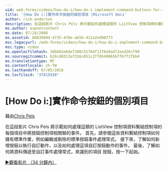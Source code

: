 ```yaml
---
uid: web-forms/videos/how-do-i/how-do-i-implement-command-buttons-for-individual-items
title: '[How Do i:]實作命令按鈕的個別項目 |Microsoft Docs'
author: rick-anderson
description: 在這段影片 Chris Pels 將示範如何處理這類的 ListView 控制項資料繫結控制項的每個項目中將按鈕控制項相關聯的事件。 第一個...
ms.author: aspnetcontent
ms.date: 07/24/2008
ms.assetid: b883989d-4735-478e-ab56-411a2ed98f73
msc.legacyurl: /web-forms/videos/how-do-i/how-do-i-implement-command-buttons-for-individual-items
msc.type: video
ms.openlocfilehash: 3dbb82e6de7100c51764f11f0a9ad72eed26cf99
ms.sourcegitcommit: b28cd0313af316c051c2ff8549865bff67f2fbb4
ms.translationtype: MT
ms.contentlocale: zh-TW
ms.lasthandoff: 07/05/2018
ms.locfileid: "37815930"
---
```

<a name="how-do-i-implement-command-buttons-for-individual-items"></a>[How Do i:]實作命令按鈕的個別項目
====================
藉由[Chris Pels](https://twitter.com/chrispels)

在這段影片 Chris Pels 將示範如何處理這類的 ListView 控制項資料繫結控制項的每個項目中將按鈕控制項相關聯的事件。 首先，請參閱這些資料繫結控制項如何擁有標準作業，例如編輯或刪除的標準按鈕事件處理常式。 接下來，了解如何新增按鈕以執行自訂動作，以及如何處理這項自訂按鈕動作的事件。 最後，了解如何將資料傳遞至自訂事件處理常式，來識別的項目 按鈕，按一下起始。

[&#9654;觀看影片 （34 分鐘內）](https://channel9.msdn.com/Blogs/ASP-NET-Site-Videos/how-do-i-implement-command-buttons-for-individual-items)

